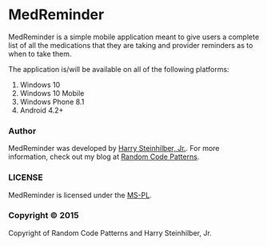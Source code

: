# MedReminder #

MedReminder is a simple mobile application meant to give users a complete list of all the medications that they are taking and provider reminders as to when to take them.

The application is/will be available on all of the following platforms:

1. Windows 10
2. Windows 10 Mobile
3. Windows Phone 8.1
4. Android 4.2+

### Author ###

MedReminder was developed by [Harry Steinhilber, Jr.](mailto:harry@randomcodepatterns.com). For more information, check out my blog at [Random Code Patterns](https://blog.randomcodepatterns.com).

### LICENSE ###

MedReminder is licensed under the [MS-PL](./LICENSE.md).

### Copyright © 2015 ###

Copyright of Random Code Patterns and Harry Steinhilber, Jr. 